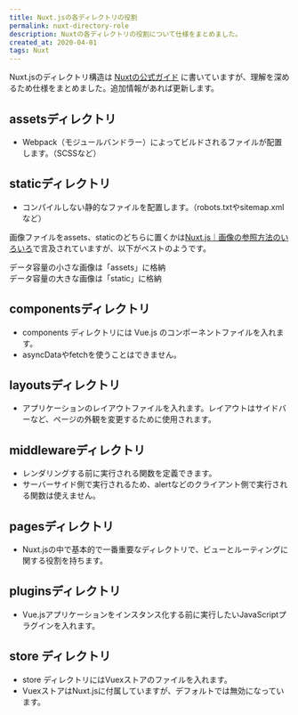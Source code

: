 ```yaml
---
title: Nuxt.jsの各ディレクトリの役割
permalink: nuxt-directory-role
description: Nuxtの各ディレクトリの役割について仕様をまとめました。
created_at: 2020-04-01
tags: Nuxt
---
```


Nuxt.jsのディレクトリ構造は [Nuxtの公式ガイド](https://ja.nuxtjs.org/guide/directory-structure/) に書いていますが、理解を深めるため仕様をまとめました。追加情報があれば更新します。

## assetsディレクトリ
- Webpack（モジュールバンドラー）によってビルドされるファイルが配置します。（SCSSなど）

## staticディレクトリ
- コンパイルしない静的なファイルを配置します。（robots.txtやsitemap.xmlなど）
  
  &#13;&#10;
  
画像ファイルをassets、staticのどちらに置くかは[Nuxt.js｜画像の参照方法のいろいろ](https://dev83.com/nuxtjs-image-reference/)で言及されていますが、以下がベストのようです。  

データ容量の小さな画像は「assets」に格納  
データ容量の大きな画像は「static」に格納  

## componentsディレクトリ
- components ディレクトリには Vue.js のコンポーネントファイルを入れます。
- asyncDataやfetchを使うことはできません。

## layoutsディレクトリ
- アプリケーションのレイアウトファイルを入れます。レイアウトはサイドバーなど、ページの外観を変更するために使用されます。

## middlewareディレクトリ
- レンダリングする前に実行される関数を定義できます。
- サーバーサイド側で実行されるため、alertなどのクライアント側で実行される関数は使えません。

## pagesディレクトリ
- Nuxt.jsの中で基本的で一番重要なディレクトリで、ビューとルーティングに関する役割を持ちます。

## pluginsディレクトリ
- Vue.jsアプリケーションをインスタンス化する前に実行したいJavaScriptプラグインを入れます。

## store ディレクトリ
- store ディレクトリにはVuexストアのファイルを入れます。
- VuexストアはNuxt.jsに付属していますが、デフォルトでは無効になっています。
